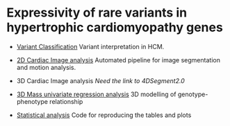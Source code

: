 # Expressivity of rare variants in hypertrophic cardiomyopathy genes

* [Variant Classification](https://github.com/ImperialCollegeLondon/HCM_expressivity/tree/master/variant_classification)
Variant interpretation in HCM.  

* [2D Cardiac Image analysis](https://github.com/baiwenjia/ukbb_cardiac) 
Automated pipeline for image segmentation and motion analysis.  

* 3D Cardiac Image analysis
_Need the link to 4DSegment2.0_  

* [3D Mass univariate regression analysis](https://github.com/ImperialCollegeLondon/HCM_expressivity/tree/master/3D_regression_analysis)
3D modelling of genotype-phenotype relationship  

* [Statistical analysis](https://github.com/ImperialCollegeLondon/HCM_expressivity/tree/master/statistical_analysis)
Code for reproducing the tables and plots  








